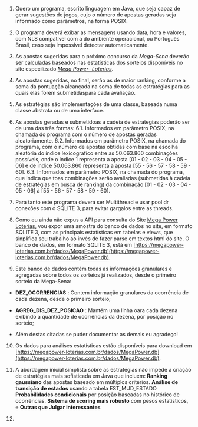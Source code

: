 1. Quero um programa, escrito linguagem em Java, que seja capaz de gerar sugestões de jogos, cujo o número de apostas geradas seja informado como parâmetros, na forma POSIX. 

2. O programa deverá exibar as mensagens usando data, hora e valores, com NLS compatível com a do ambiente operacional, ou Português Brasil, caso seja impossível detectar automaticamente.

3. As apostas sugeridas para o próximo concurso da *Mega-Sena* deverão ser calculadas baseados nas estatísticas dos sorteios disponíveis no site especilizado [*_Mega Power- Loterias_*](https://megapower-loterias.com.br/app/index.php).

4. As apostas sugeridas, no final, serão as de maior ranking, conforme a soma da pontuação alcançada na soma de todas as estratégias para as quais elas forem submetidaspara cada avaliação.

5. As estratégias são implementações de uma classe, baseada numa classe abstrata ou de uma interface.

6. As apostas geradas e submetidoas a cadeia de estrategias poderão ser de uma das três formas:
   6.1. Informados em parâmetro POSIX, na chamada do programa com o número de apostas geradas aleatoriamente.
   6.2. Informados em parâmetro POSIX, na chamada do programa, com o número de apostas obtidas com base na escolha aleatória do índice lexicografico entre as 50.063.860 combinações possíveis, onde o indice 1 representa a aposta \[01 - 02 - 03 - 04 - 05 - 06\] e de indice 50.063.860 representa a aposta \[55 - 56 - 57 - 58 - 59 - 60\].
   6.3. Informados em parâmetro POSIX, na chamada do programa, que indica que toas combinações serão avaliadas (submetidas à cadeia de estratégias em busca de ranking) da combinação  \[01 - 02 - 03 - 04 - 05 - 06\] à \[55 - 56 - 57 - 58 - 59 - 60\].

7. Para tanto este programa deverá ser Multithread e usar pool dr conexões com o SQLITE 3, para evitar gargalos entre as threads.

8. Como eu ainda não expus a API para consulta do Site [Mega Power Loterias](https://megapower-loterias.com.br/), vou expor uma amostra do banco de dados no site, em formato SQLITE 3, com as principais estatísticas em tabelas e views, que sinplifica seu trabalho ao invés de fazer parse em textos html do site. O banco de dados, em formato SQLITE 3, está em [https://megapower-loterias.com.br/dados/MegaPower.db](https://megapower-loterias.com.br/dados/MegaPower.db).

9. Este banco de dados contém todas as informações granulares e agregadas sobre todos os sorteios já realizados, desde o primeiro sorteio da Mega-Sena:
- **DEZ_OCORRENCIAS** : Contem informação granulares da ocorrência de cada dezena, desde o primeiro sorteio;

- **AGREG_DIS_DEZ_POSICAO** : Mantém uma linha oara cada dezena exibindo a quantidade de ocorrências da dezena, por posição no sorteio;

- Além destas citadas se puder documentar as demais eu agradeço!

10. Os dados para análises estatísticas estão disponíveis para download em [https://megapower-loterias.com.br/dados/MegaPower.db](https://megapower-loterias.com.br/dados/MegaPower.db).

11. A abordagem inicial simplista sobre as estratégias não impede a criação de estratégias mais sofisticada em Java que incluem:
     **Ranking gaussiano** das apostas baseado em múltiplos critérios.
    **Análise de transição de estados** usando a tabela EST_MUD_ESTADO
    **Probabilidades condicionais** por posição baseadas no histórico de ocorrências.
    **Sistema de scoring mais robusto** com pesos estatísticos, e
    **Outras que Julgar interessantes**

12. 
